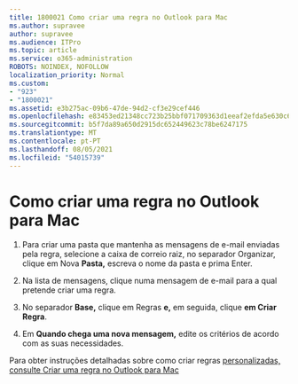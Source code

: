 ```yaml
---
title: 1800021 Como criar uma regra no Outlook para Mac
ms.author: supravee
author: supravee
ms.audience: ITPro
ms.topic: article
ms.service: o365-administration
ROBOTS: NOINDEX, NOFOLLOW
localization_priority: Normal
ms.custom:
- "923"
- "1800021"
ms.assetid: e3b275ac-09b6-47de-94d2-cf3e29cef446
ms.openlocfilehash: e83453ed21348cc723b25bbf071709363d1eeaf2efda5e630c6431f62d348037
ms.sourcegitcommit: b5f7da89a650d2915dc652449623c78be6247175
ms.translationtype: MT
ms.contentlocale: pt-PT
ms.lasthandoff: 08/05/2021
ms.locfileid: "54015739"
---
```

# <a name="how-to-create-a-rule-in-outlook-for-mac"></a>Como criar uma regra no Outlook para Mac

1. Para criar uma pasta que mantenha as mensagens de e-mail enviadas  pela regra, selecione a caixa de correio raiz, no separador Organizar, clique em Nova **Pasta,** escreva o nome da pasta e prima Enter.

2. Na lista de mensagens, clique numa mensagem de e-mail para a qual pretende criar uma regra.

3. No separador **Base,** clique em Regras **e,** em seguida, clique **em Criar Regra**.

4. Em **Quando chega uma nova mensagem,** edite os critérios de acordo com as suas necessidades. 

Para obter instruções detalhadas sobre como criar regras [personalizadas, consulte Criar uma regra no Outlook para Mac](https://aka.ms/AA1uy0v)
  